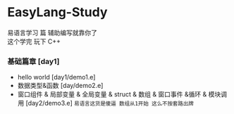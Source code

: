 # EasyLang-Study
易语言学习 篇 辅助编写就靠你了  
这个学完 玩下  C++

### 基础篇章 [day1]
- hello world [day1/demo1.e]
- 数据类型&函数 [day/demo2.e]
- 窗口组件 & 局部变量 & 全局变量 & struct & 数组 & 窗口事件 &循环 & 模块调用  [day2/demo3.e] `易语言这货是傻逼 数组从1开始 这么不按套路出牌`

